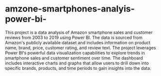 # amzone-smartphones-analyis-power-bi-
This project is a data analysis of Amazon smartphone sales and customer reviews from 2003 to 2019 using Power BI.
The data is sourced from Amazon's publicly available dataset and includes information on product name, brand, price, customer rating, and review text.
The project leverages Power BI's powerful data visualization capabilities to explore trends in smartphone sales and customer sentiment over time. The dashboard includes interactive charts and graphs that allow users to drill down into specific brands, products, and time periods to gain insights into the data.
